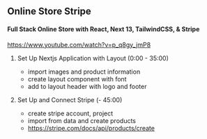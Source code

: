 ## Online Store Stripe

#### Full Stack Online Store with React, Next 13, TailwindCSS, & Stripe

https://www.youtube.com/watch?v=p_q8gy_jmP8

1. Set Up Nextjs Application with Layout (0:00 - 35:00)
	- import images and product information
	- create layout component with font
	- add to layout header with logo and footer

2. Set Up and Connect Stripe (- 45:00)
	- create stripe account, project
	- import from data and create products
	- https://stripe.com/docs/api/products/create 


